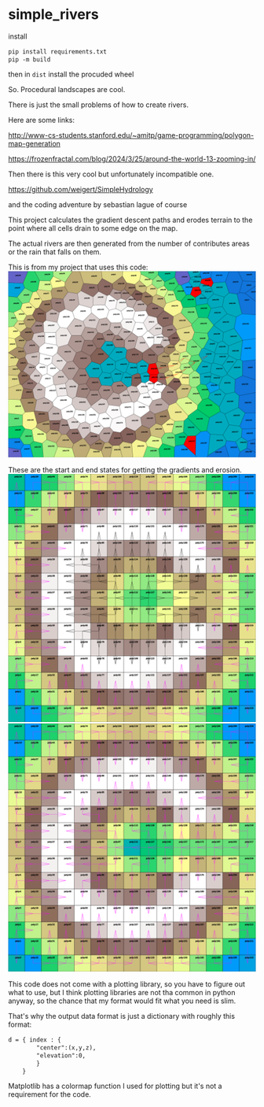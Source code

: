 # simple_rivers

install
```
pip install requirements.txt
pip -m build 
```
then in `dist` install the procuded wheel


So. Procedural landscapes are cool.

There is just the small problems of how to create rivers.

Here are some links:

http://www-cs-students.stanford.edu/~amitp/game-programming/polygon-map-generation

https://frozenfractal.com/blog/2024/3/25/around-the-world-13-zooming-in/

Then there is this very cool but unfortunately incompatible one.

https://github.com/weigert/SimpleHydrology

and the coding adventure by sebastian lague of course

This project calculates the gradient descent paths and erodes terrain to the point where all cells drain to some edge on the map.

The actual rivers are then generated from the number of contributes areas  or the rain that falls on them.

This is from my project that uses this code:
![simplepicture1](hydrostatic_3_2.png)

These are the start and end states for getting the gradients and erosion.
![simplepicture2](river_squares1.png)
![simplepicture3](river_squares2.png)

This code does not come with a plotting library, so you have to figure out what to use, but I think plotting libraries are not tha common in python anyway, so the chance that my format would fit what you need is slim.

That's why the output data format is just a dictionary with roughly this format:
```
d = { index : { 
        "center":(x,y,z), 
        "elevation":0,
        }
    }
```

Matplotlib has a colormap function I used for plotting but it's not a requirement for the code.
